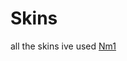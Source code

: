 # Skins
all the skins ive used
[Nm1](https://cdn.discordapp.com/attachments/672200896146309136/1171950528578736148/NM.osk?ex=655e8afb&is=654c15fb&hm=edacef36173d4c30497b387c99e889974262135a90704e7b7224576f9c3c85b8&)
